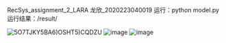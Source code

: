 RecSys_assignment_2_LARA 龙欣_2020223040019
运行：python model.py
运行结果：/result/

![5O7TJKY5BA6)OSHT5)CQDZU](https://user-images.githubusercontent.com/41787457/115962749-64f96f00-a54f-11eb-8462-8ef119b49893.png)
![image](https://user-images.githubusercontent.com/41787457/115963654-e30b4500-a552-11eb-89a1-4e0c46c851e0.png)
![image](https://user-images.githubusercontent.com/41787457/115963683-059d5e00-a553-11eb-90d2-72a756b46ecc.png)



